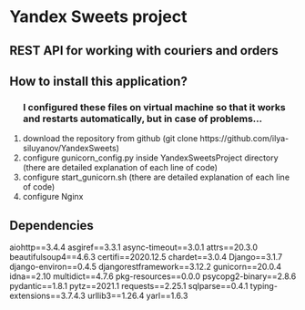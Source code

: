 <h1>Yandex Sweets project</h1>
<h2>REST API for working with couriers and orders</h2>

<h2>How to install this application?</h2>
<ol>
    <h3>I configured these files on virtual machine so that it works and restarts automatically, but in case of problems...</h3>
    <li>
        download the repository from github
        (git clone https://github.com/ilya-siluyanov/YandexSweets)
    </li>
    <li>
        configure gunicorn_config.py inside YandexSweetsProject directory
        (there are detailed explanation of each line of code)
    </li>
    <li>
        configure start_gunicorn.sh (there are detailed explanation of each line of code)
    </li>
    <li>
        configure Nginx 
    </li>
</ol>








<h2>Dependencies</h2>
<p>
aiohttp==3.4.4
asgiref==3.3.1
async-timeout==3.0.1
attrs==20.3.0
beautifulsoup4==4.6.3
certifi==2020.12.5
chardet==3.0.4
Django==3.1.7
django-environ==0.4.5
djangorestframework==3.12.2
gunicorn==20.0.4
idna==2.10
multidict==4.7.6
pkg-resources==0.0.0
psycopg2-binary==2.8.6
pydantic==1.8.1
pytz==2021.1
requests==2.25.1
sqlparse==0.4.1
typing-extensions==3.7.4.3
urllib3==1.26.4
yarl==1.6.3
</p>